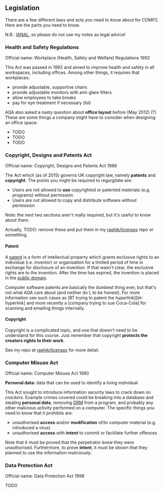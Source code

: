 Legislation
-----------

There are a few different laws and acts you need to know about for
COMP2. Here are the parts you need to know.

N.B.: [IANAL](!Wikipedia), so please do not use my notes as legal
advice!


### Health and Safety Regulations

Official name: Workplace (Health, Safety and Welfare) Regulations 1992

This Act was passed in 1992 and aimed to improve health and safety in
all workspaces, including offices. Among other things, it requires that
workplaces:

  * provide adjustable, supportive chairs
  * provide adjustable monitors with anti-glare filters
  * allow employees to take breaks
  * pay for eye treatment if necessary (lol)

AQA also asked a nasty question about **office layout** before (May
2012) (?). These are some things a company might have to consider when
designing an office space:

  * TODO
  * TODO
  * TODO


### Copyright, Designs and Patents Act

Official name: Copyright, Designs and Patents Act 1988

The Act which (as of 2015) governs UK copyright law, namely **patents**
and **copyright**. The points you might be required to regurgitate are:

  * Users are not allowed to **use** copyrighted or patented materials
    (e.g. programs) without permission
  * Users are not allowed to copy and distribute software without
    permission

Note: the next two sections aren't really required, but it's useful to
know about them.

Actually, TODO: remove these and put them in my
[raehik/licenses](!GitHub) repo or something.


#### Patent

A [patent](!Wikipedia) is a form of intellectual property which grants
exclusive rights to an individual (i.e. inventor) or organisation for a
limited period of time in exchange for disclosure of an invention. If
that wasn't clear, the exclusive rights are to the invention. After the
time has expired, the invention is placed in the [public
domain](!Wikipedia).

Computer software patents are basically the dumbest thing ever, but
that's not what AQA care about (and neither do I, to be honest). For
more information see such cases as [BT trying to patent the
hyperlink][bt-hyperlink] and more recently a [company trying to sue
Coca-Cola] for scanning and emailing things internally.

[bt]: http://en.wikipedia.org/wiki/BT_Group#World_Wide_Web_hyperlink_patent
[email]: http://arstechnica.com/tech-policy/2014/01/notorious-scan-to-email-patents-go-big-sue-coca-cola-and-dillards


#### Copyright

Copyright is a complicated topic, and one that doesn't need to be
understand for this course. Just remember that copyright **protects the
creators rights to their work**.

See my repo at [raehik/licenses](!GitHub) for more detail.


### Computer Misuse Act

Official name: Computer Misuse Act 1990

**Personal data:** data that can be used to identify a *living*
                   individual

This Act sought to introduce information security laws to crack down on
*crackers*. Example crimes covered could be breaking into a database and
stealing **personal data**, removing [DRM][] from a program, and
probably any other malicious activity performed on a computer. The
specific things you need to know that it prohibits are:

  * unauthorised **access** and/or **modification** of/to computer
    material (e.g. introduced a virus)
  * unauthorised **access** with **intent** to commit or facitilate further
    offences

[DRM]: !Wikipedia "Digital rights management"

Note that it must be proved that the perpetrator *knew* they were
unauthorised. Furthermore, to prove **intent**, it must be shown that
they planned to use the information maliciously.


### Data Protection Act

Official name: Data Protection Act 1998

TODO
